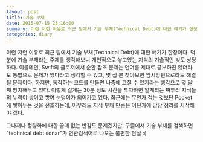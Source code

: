 ```yaml
---
layout: post
title: 기술 부채
date: 2015-07-15 23:16:00
summary: 이런 저런 이유로 최근 팀에서 기술 부채(Technical Debt)에 대한 얘기가 한창이다. 덕분에 기술 부채라는 주제를 생각해보니 개인적으로 쌓고있는 지식의 기술적인 빚도 상당하다.
categories: diary
---
```


이런 저런 이유로 최근 팀에서 기술 부채(Technical Debt)에 대한 얘기가 한창이다. 덕분에 기술 부채라는 주제를 생각해보니 개인적으로 쌓고있는 지식의 기술적인 빚도 상당하다. 이를테면, Swift의 클로저에서 순환 참조 문제는 언어를 제대로 공부하진 않더라도 통밥으로 문제가 있다라고 생각할 수 있고, 몇 십 분 찾아보면 임시방편으로라도 해결될 문제이다. 하지만, 동작하는 코드를 만들면 나중에 고칠 수 있지라는 생각으로 몇 달 째 방치해두고 있다. 이렇게 길게는 30분 정도 시간을 투자하면 알게되는 짜투리 지식들의 누락이 쌓이고 쌓여 눈덩이가 되어가고 있다. 최근에는 무언가 적는 것보단 Pocket에 쌓아두는 것을 선호하는데, 아무래도 지식 부채 만큼은 어딘가에 당장 정리를 시작해야 겠다.

그나저나 정량화에 대한 쓸데 없는 반감도 문제겠지만, 구글에서 기술 부채를 검색하면 "technical debt sonar"가 연관검색어로 나오는 불편한 현실 :(
